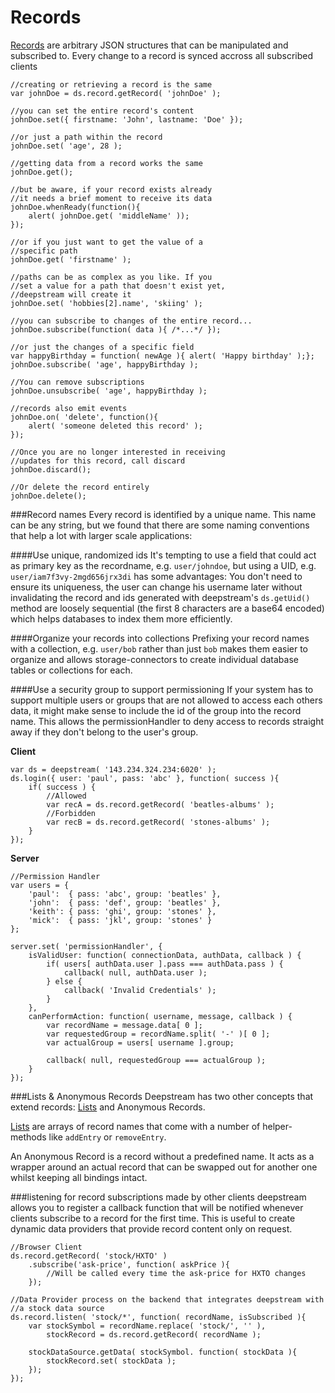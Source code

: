Records
==============================
[Records](docs/record.html) are arbitrary JSON structures that can be manipulated and subscribed to. Every change to a record is synced accross all subscribed clients

	//creating or retrieving a record is the same
	var johnDoe = ds.record.getRecord( 'johnDoe' );

	//you can set the entire record's content
	johnDoe.set({ firstname: 'John', lastname: 'Doe' });

	//or just a path within the record
	johnDoe.set( 'age', 28 );

	//getting data from a record works the same
	johnDoe.get();

	//but be aware, if your record exists already
	//it needs a brief moment to receive its data
	johnDoe.whenReady(function(){
		alert( johnDoe.get( 'middleName' ));
	});

	//or if you just want to get the value of a
	//specific path
	johnDoe.get( 'firstname' );

	//paths can be as complex as you like. If you
	//set a value for a path that doesn't exist yet,
	//deepstream will create it
	johnDoe.set( 'hobbies[2].name', 'skiing' );

	//you can subscribe to changes of the entire record...
	johnDoe.subscribe(function( data ){ /*...*/ });

	//or just the changes of a specific field
	var happyBirthday = function( newAge ){ alert( 'Happy birthday' );};
	johnDoe.subscribe( 'age', happyBirthday );

	//You can remove subscriptions
	johnDoe.unsubscribe( 'age', happyBirthday );

	//records also emit events
	johnDoe.on( 'delete', function(){
		alert( 'someone deleted this record' );
	});

	//Once you are no longer interested in receiving
	//updates for this record, call discard
	johnDoe.discard();

	//Or delete the record entirely
	johnDoe.delete();


###Record names
Every record is identified by a unique name. This name can be any string, but we found that there are some naming conventions that help a lot with larger scale applications:

####Use unique, randomized ids
It's tempting to use a field that could act as primary key as the recordname, e.g. `user/johndoe`, but using a UID, e.g. `user/iam7f3vy-2mgd656jrx3di` has some advantages: You don't need to ensure its uniqueness, the user can change his username later without invalidating the record and ids generated with deepstream's `ds.getUid()` method are loosely sequential (the first 8 characters are a base64 encoded) which helps databases to index them more efficiently.

####Organize your records into collections
Prefixing your record names with a collection, e.g. `user/bob` rather than just `bob` makes them easier to organize and allows storage-connectors to create individual database tables or collections for each.

####Use a security group to support permissioning
If your system has to support multiple users or groups that are not allowed to access each others data, it might make sense to include the id of the group into the record name. This allows the permissionHandler to deny access to records straight away if they don't belong to the user's group.

**Client**

	var ds = deepstream( '143.234.324.234:6020' );
	ds.login({ user: 'paul', pass: 'abc' }, function( success ){
		if( success ) {
			//Allowed
			var recA = ds.record.getRecord( 'beatles-albums' );
			//Forbidden
			var recB = ds.record.getRecord( 'stones-albums' );
		}
	});

**Server**

	//Permission Handler
	var users = {
		'paul':  { pass: 'abc', group: 'beatles' },
		'john':  { pass: 'def', group: 'beatles' },
		'keith': { pass: 'ghi', group: 'stones' },
		'mick':  { pass: 'jkl', group: 'stones' }
	};

	server.set( 'permissionHandler', {
		isValidUser: function( connectionData, authData, callback ) {
			if( users[ authData.user ].pass === authData.pass ) {
				callback( null, authData.user );
			} else {
				callback( 'Invalid Credentials' );
			}
		},
		canPerformAction: function( username, message, callback ) {
			var recordName = message.data[ 0 ];
			var requestedGroup = recordName.split( '-' )[ 0 ];
			var actualGroup = users[ username ].group;

			callback( null, requestedGroup === actualGroup );
		}
	});


###Lists & Anonymous Records
Deepstream has two other concepts that extend records: <a href="lists.html">Lists</a> and Anonymous Records.

<a href="lists.html">Lists</a> are arrays of record names that come with a number of helper-methods like `addEntry` or `removeEntry`. 

An Anonymous Record is a record without a predefined name. It
acts as a wrapper around an actual record that can be swapped out for another one whilst keeping all bindings intact.

###listening for record subscriptions made by other clients
deepstream allows you to register a callback function that will be notified whenever clients subscribe to a record for the first time. This is useful to create dynamic data providers that provide record content only on request.

	//Browser Client
	ds.record.getRecord( 'stock/HXTO' )
		.subscribe('ask-price', function( askPrice ){
			//Will be called every time the ask-price for HXTO changes
		});

	//Data Provider process on the backend that integrates deepstream with
	//a stock data source
	ds.record.listen( 'stock/*', function( recordName, isSubscribed ){
		var stockSymbol = recordName.replace( 'stock/', '' ),
			stockRecord = ds.record.getRecord( recordName );

		stockDataSource.getData( stockSymbol. function( stockData ){
			stockRecord.set( stockData );
		});
	});
